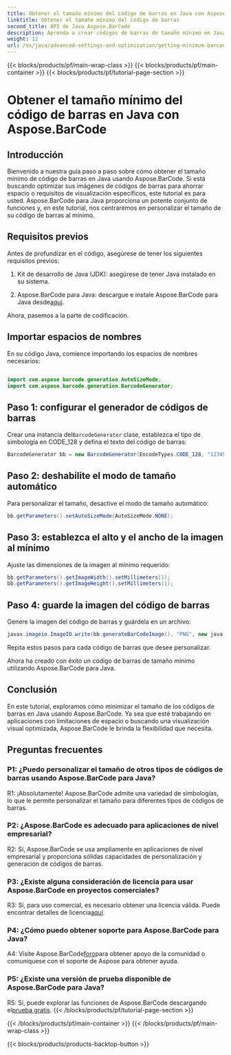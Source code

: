 ```yaml
---
title: Obtener el tamaño mínimo del código de barras en Java con Aspose.BarCode
linktitle: Obtener el tamaño mínimo del código de barras
second_title: API de Java Aspose.BarCode
description: Aprenda a crear códigos de barras de tamaño mínimo en Java usando Aspose.BarCode. Siga nuestra guía paso a paso para una generación de códigos de barras eficiente y optimizada en el espacio.
weight: 12
url: /es/java/advanced-settings-and-optimization/getting-minimum-barcode-size/
---
```


{{< blocks/products/pf/main-wrap-class >}}
{{< blocks/products/pf/main-container >}}
{{< blocks/products/pf/tutorial-page-section >}}

# Obtener el tamaño mínimo del código de barras en Java con Aspose.BarCode

## Introducción

Bienvenido a nuestra guía paso a paso sobre cómo obtener el tamaño mínimo de código de barras en Java usando Aspose.BarCode. Si está buscando optimizar sus imágenes de códigos de barras para ahorrar espacio o requisitos de visualización específicos, este tutorial es para usted. Aspose.BarCode para Java proporciona un potente conjunto de funciones y, en este tutorial, nos centraremos en personalizar el tamaño de su código de barras al mínimo.

## Requisitos previos

Antes de profundizar en el código, asegúrese de tener los siguientes requisitos previos:

1. Kit de desarrollo de Java (JDK): asegúrese de tener Java instalado en su sistema.

2.  Aspose.BarCode para Java: descargue e instale Aspose.BarCode para Java desde[aquí](https://releases.aspose.com/barcode/java/).

Ahora, pasemos a la parte de codificación.

## Importar espacios de nombres

En su código Java, comience importando los espacios de nombres necesarios:

```java

import com.aspose.barcode.generation.AutoSizeMode;
import com.aspose.barcode.generation.BarcodeGenerator;
```

## Paso 1: configurar el generador de códigos de barras

 Crear una instancia del`BarcodeGenerator` clase, establezca el tipo de simbología en CODE_128 y defina el texto del código de barras:

```java
BarcodeGenerator bb = new BarcodeGenerator(EncodeTypes.CODE_128, "1234567");
```

## Paso 2: deshabilite el modo de tamaño automático

Para personalizar el tamaño, desactive el modo de tamaño automático:

```java
bb.getParameters().setAutoSizeMode(AutoSizeMode.NONE);
```

## Paso 3: establezca el alto y el ancho de la imagen al mínimo

Ajuste las dimensiones de la imagen al mínimo requerido:

```java
bb.getParameters().getImageWidth().setMillimeters(1);
bb.getParameters().getImageHeight().setMillimeters(1);
```

## Paso 4: guarde la imagen del código de barras

Genere la imagen del código de barras y guárdela en un archivo:

```java
javax.imageio.ImageIO.write(bb.generateBarCodeImage(), "PNG", new java.io.File(dataDir + "minimumresult.png"));
```

Repita estos pasos para cada código de barras que desee personalizar.

Ahora ha creado con éxito un código de barras de tamaño mínimo utilizando Aspose.BarCode para Java.

## Conclusión

En este tutorial, exploramos cómo minimizar el tamaño de los códigos de barras en Java usando Aspose.BarCode. Ya sea que esté trabajando en aplicaciones con limitaciones de espacio o buscando una visualización visual optimizada, Aspose.BarCode le brinda la flexibilidad que necesita.

## Preguntas frecuentes

### P1: ¿Puedo personalizar el tamaño de otros tipos de códigos de barras usando Aspose.BarCode para Java?

R1: ¡Absolutamente! Aspose.BarCode admite una variedad de simbologías, lo que le permite personalizar el tamaño para diferentes tipos de códigos de barras.

### P2: ¿Aspose.BarCode es adecuado para aplicaciones de nivel empresarial?

R2: Sí, Aspose.BarCode se usa ampliamente en aplicaciones de nivel empresarial y proporciona sólidas capacidades de personalización y generación de códigos de barras.

### P3: ¿Existe alguna consideración de licencia para usar Aspose.BarCode en proyectos comerciales?

 R3: Sí, para uso comercial, es necesario obtener una licencia válida. Puede encontrar detalles de licencia[aquí](https://purchase.aspose.com/buy).

### P4: ¿Cómo puedo obtener soporte para Aspose.BarCode para Java?

 A4: Visite Aspose.BarCode[foro](https://forum.aspose.com/c/barcode/13)para obtener apoyo de la comunidad o comuníquese con el soporte de Aspose para obtener ayuda.

### P5: ¿Existe una versión de prueba disponible de Aspose.BarCode para Java?

 R5: Sí, puede explorar las funciones de Aspose.BarCode descargando el[prueba gratis](https://releases.aspose.com/).
{{< /blocks/products/pf/tutorial-page-section >}}

{{< /blocks/products/pf/main-container >}}
{{< /blocks/products/pf/main-wrap-class >}}

{{< blocks/products/products-backtop-button >}}
